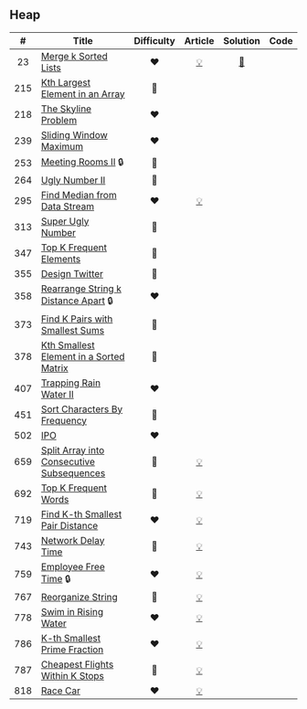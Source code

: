 
## Heap

|#|Title|Difficulty|Article|Solution|Code|
|:---:|---|:---:|:---:|:---:|:---:|
|23|[Merge k Sorted Lists](https://leetcode.com/problems/merge-k-sorted-lists) |❤️|[💡](https://leetcode.com/articles/merge-k-sorted-list)|[📜](.././solutions/23.%20Merge%20k%20Sorted%20Lists.md)||
|215|[Kth Largest Element in an Array](https://leetcode.com/problems/kth-largest-element-in-an-array) |🧡||||
|218|[The Skyline Problem](https://leetcode.com/problems/the-skyline-problem) |❤️||||
|239|[Sliding Window Maximum](https://leetcode.com/problems/sliding-window-maximum) |❤️||||
|253|[Meeting Rooms II](https://leetcode.com/problems/meeting-rooms-ii) 🔒|🧡||||
|264|[Ugly Number II](https://leetcode.com/problems/ugly-number-ii) |🧡||||
|295|[Find Median from Data Stream](https://leetcode.com/problems/find-median-from-data-stream) |❤️|[💡](https://leetcode.com/articles/find-median-from-data-stream)|||
|313|[Super Ugly Number](https://leetcode.com/problems/super-ugly-number) |🧡||||
|347|[Top K Frequent Elements](https://leetcode.com/problems/top-k-frequent-elements) |🧡||||
|355|[Design Twitter](https://leetcode.com/problems/design-twitter) |🧡||||
|358|[Rearrange String k Distance Apart](https://leetcode.com/problems/rearrange-string-k-distance-apart) 🔒|❤️||||
|373|[Find K Pairs with Smallest Sums](https://leetcode.com/problems/find-k-pairs-with-smallest-sums) |🧡||||
|378|[Kth Smallest Element in a Sorted Matrix](https://leetcode.com/problems/kth-smallest-element-in-a-sorted-matrix) |🧡||||
|407|[Trapping Rain Water II](https://leetcode.com/problems/trapping-rain-water-ii) |❤️||||
|451|[Sort Characters By Frequency](https://leetcode.com/problems/sort-characters-by-frequency) |🧡||||
|502|[IPO](https://leetcode.com/problems/ipo) |❤️||||
|659|[Split Array into Consecutive Subsequences](https://leetcode.com/problems/split-array-into-consecutive-subsequences) |🧡|[💡](https://leetcode.com/articles/split-array-into-consecutive-subsequences)|||
|692|[Top K Frequent Words](https://leetcode.com/problems/top-k-frequent-words) |🧡|[💡](https://leetcode.com/articles/top-k-frequent-words)|||
|719|[Find K-th Smallest Pair Distance](https://leetcode.com/problems/find-k-th-smallest-pair-distance) |❤️|[💡](https://leetcode.com/articles/find-k-th-smallest-pair-distance)|||
|743|[Network Delay Time](https://leetcode.com/problems/network-delay-time) |🧡|[💡](https://leetcode.com/articles/network-delay-time)|||
|759|[Employee Free Time](https://leetcode.com/problems/employee-free-time) 🔒|❤️|[💡](https://leetcode.com/articles/employee-free-time)|||
|767|[Reorganize String](https://leetcode.com/problems/reorganize-string) |🧡|[💡](https://leetcode.com/articles/reorganized-string)|||
|778|[Swim in Rising Water](https://leetcode.com/problems/swim-in-rising-water) |❤️|[💡](https://leetcode.com/articles/swim-in-rising-water)|||
|786|[K-th Smallest Prime Fraction](https://leetcode.com/problems/k-th-smallest-prime-fraction) |❤️|[💡](https://leetcode.com/articles/k-th-smallest-prime-fraction)|||
|787|[Cheapest Flights Within K Stops](https://leetcode.com/problems/cheapest-flights-within-k-stops) |🧡|[💡](https://leetcode.com/articles/cheapest-flights-within-k-stops)|||
|818|[Race Car](https://leetcode.com/problems/race-car) |❤️|[💡](https://leetcode.com/articles/race-car)|||
